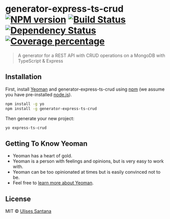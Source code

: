# generator-express-ts-crud [![NPM version][npm-image]][npm-url] [![Build Status][travis-image]][travis-url] [![Dependency Status][daviddm-image]][daviddm-url] [![Coverage percentage][coveralls-image]][coveralls-url]
> A generator for a REST API with CRUD operations on a MongoDB with TypeScript &amp; Express

## Installation

First, install [Yeoman](http://yeoman.io) and generator-express-ts-crud using [npm](https://www.npmjs.com/) (we assume you have pre-installed [node.js](https://nodejs.org/)).

```bash
npm install -g yo
npm install -g generator-express-ts-crud
```

Then generate your new project:

```bash
yo express-ts-crud
```

## Getting To Know Yeoman

 * Yeoman has a heart of gold.
 * Yeoman is a person with feelings and opinions, but is very easy to work with.
 * Yeoman can be too opinionated at times but is easily convinced not to be.
 * Feel free to [learn more about Yeoman](http://yeoman.io/).

## License

MIT © [Ulises Santana](https://ulisesantana.github.io)


[npm-image]: https://badge.fury.io/js/generator-express-ts-crud.svg
[npm-url]: https://npmjs.org/package/generator-express-ts-crud
[travis-image]: https://travis-ci.org/ulisesantana/generator-express-ts-crud.svg?branch=master
[travis-url]: https://travis-ci.org/ulisesantana/generator-express-ts-crud
[daviddm-image]: https://david-dm.org/ulisesantana/generator-express-ts-crud.svg?theme=shields.io
[daviddm-url]: https://david-dm.org/ulisesantana/generator-express-ts-crud
[coveralls-image]: https://coveralls.io/repos/ulisesantana/generator-express-ts-crud/badge.svg
[coveralls-url]: https://coveralls.io/r/ulisesantana/generator-express-ts-crud
